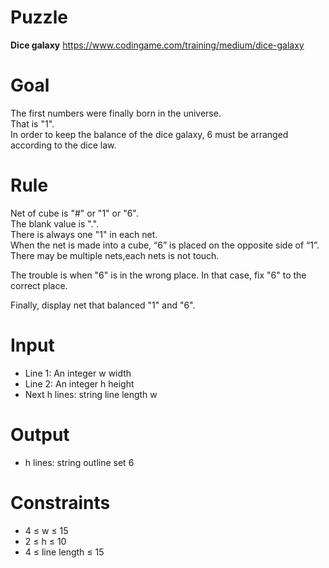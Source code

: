 # Puzzle
**Dice galaxy** https://www.codingame.com/training/medium/dice-galaxy

# Goal
The first numbers were finally born in the universe.  
That is "1".  
In order to keep the balance of the dice galaxy, 6 must be arranged according to the dice law.  

# Rule
Net of cube is "#" or "1" or "6".  
The blank value is ".".  
There is always one "1" in each net.  
When the net is made into a cube, “6” is placed on the opposite side of “1”.  
There may be multiple nets,each nets is not touch.  

The trouble is when "6" is in the wrong place. In that case, fix "6" to the correct place.

Finally, display net that balanced "1" and "6".

# Input
* Line 1: An integer w width
* Line 2: An integer h height
* Next h lines: string line length w

# Output
* h lines: string outline set 6

# Constraints
* 4 ≤ w ≤ 15
* 2 ≤ h ≤ 10
* 4 ≤ line length ≤ 15
